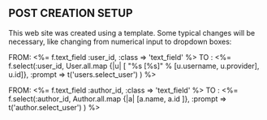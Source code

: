 
## POST CREATION SETUP

This web site was created using a template. Some typical changes will be
necessary, like changing from numerical input to dropdown boxes:

  FROM: <%= f.text_field :user_id, :class => 'text_field' %>
  TO  : <%= f.select(:user_id, User.all.map {|u| [ "%s [%s]" %
    [u.username, u.provider], u.id]}, :prompt => t('users.select_user') ) %>

  FROM: <%= f.text_field :author_id, :class => 'text_field' %>
  TO  : <%= f.select(:author_id, Author.all.map {|a| [a.name, a.id ]},
    :prompt => t('author.select_user') ) %>

